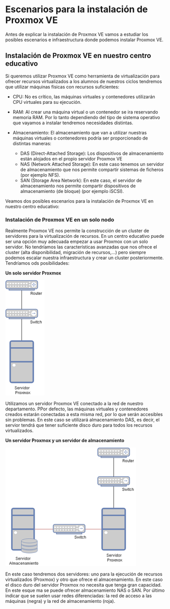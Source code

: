 # Escenarios para la instalación de Proxmox VE

Antes de explicar la instalación de Proxmox VE vamos a estudiar los posibles escenarios e infraestructura donde podemos instalar Proxmox VE.

## Instalación de Proxmox VE en nuestro centro educativo

Si queremos utilizar Proxmox VE como herramienta de virtualización para ofrecer recursos virtualizados a los alumnos de nuestros ciclos tendremos que utilizar máquinas físicas con recursos suficientes:

* CPU: No es crítico, las máquinas virtuales y contenedores utilizarán CPU virtuales para su ejecución. 
* RAM: Al crear una máquina virtual o un contenedor se ira reservando memoria RAM. Por lo tanto dependiendo del tipo de sistema operativo que vayamos a instalar tendremos necesidades distintas.
* Almacenamiento: El almacenamiento que van a utilizar nuestras máquinas virtuales o contenedores podría ser proporcionado de distintas maneras:

    * DAS (Direct-Attached Storage): Los dispositivos de almacenamiento están alojados en el propio servidor Proxmox VE
    * NAS (Network Attached Storage): En este caso tenemos un servidor de almacenamiento que nos permite compartir sistemas de ficheros (por ejemplo NFS). 
    * SAN (Storage Area Network): En este caso, el servidor de almacenamiento nos permite compartir dispositivos de almacenamiento (de bloque) (por ejemplo iSCSI).

Veamos dos posibles escenarios para la instalación de Proxmox VE en nuestro centro educativo:

### Instalación de Proxmox VE en un solo nodo

Realmente Proxmox VE nos permite la construcción de un cluster de servidores para la virtualización de recursos. En un centro educativo puede ser una opción muy adecuada empezar a usar Proxmox con un solo servidor. No tendríamos las características avanzadas que nos ofrece el cluster (alta disponibilidad, migración de recursos,...) pero siempre podemos escalar nuestra infraestructura y crear un cluster posteriormente. Tendríamos ods posibilidades:

**Un solo servidor Proxmox**

![escenario1](img/escenario1.drawio.png)

Utilizamos un servidor Proxmox VE conectado a la red de nuestro departamento. PPor defecto, las máquinas virtuales y contenedores creados estarán conectadas a esta misma red, por lo que serán accesibles sin problemas. En este caso se utilizará almacenamiento DAS, es decir, el servior tendrá que tener suficiente disco duro para todos los recursos virtualizados.

**Un servidor Proxmox y un servidor de almacenamiento**

![escenario2](img/escenario2.drawio.png)

En este caso tendremos dos servidores: uno para la ejecución de recursos virtualizados (Proxmox) y otro que ofrece el almacenamiento. En este caso el disco duro del servidor Proxmox no necesita que tenga gran capacidad. En este esque ma se puede ofrecer almacenamiento NAS o SAN. Por último indicar que se suelen usar redes diferenciadas: la red de acceso a las máquinas (negra) y la red de almacenamiento (roja).

